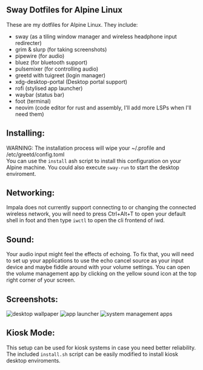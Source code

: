 Sway Dotfiles for Alpine Linux
------------------------------
These are my dotfiles for Alpine Linux. They include:
- sway (as a tiling window manager and wireless headphone input redirecter)
- grim & slurp (for taking screenshots)
- pipewire (for audio)
- bluez (for bluetooth support)
- pulsemixer (for controlling audio)
- greetd with tuigreet (login manager)
- xdg-desktop-portal (Desktop portal support)
- rofi (stylised app launcher)
- waybar (status bar)
- foot (terminal)
- neovim (code editor for rust and assembly, I'll add more LSPs when I'll need them)

Installing:
-----------
WARNING: The installation process will wipe your ~/.profile and /etc/greetd/config.toml <br>
You can use the `install` ash script to install this configuration on your Alpine machine. You could also execute `sway-run` to start the desktop enviroment.

Networking:
-----------
Impala does not currently support connecting to or changing the connected wireless network, you will need to press Ctrl+Alt+T to open your default shell in foot and then type `iwctl` to open the cli frontend of iwd.

Sound:
------
Your audio input might feel the effects of echoing. To fix that, you will need to set up your applications to use the echo cancel source as your input device and maybe fiddle around with your volume settings. You can open the volume management app by clicking on the yellow sound icon at the top right corner of your screen.

Screenshots:
------------
![desktop wallpaper](https://media.discordapp.net/attachments/1140271425719107766/1358188174207226027/screenshot-04-06_00.png?ex=683d6b8e&is=683c1a0e&hm=83f0be878256bcbeca31d9697482af7387f1c57c1f77f9cd9743e094e77407cc&=&format=webp&quality=lossless&width=802&height=451)
![app launcher](https://media.discordapp.net/attachments/1140271425719107766/1358188360497102858/screenshot-04-06_00.png?ex=683d6bbb&is=683c1a3b&hm=5c65e6e7f12e2d370eb6f8363e1b6638963986fabedd4f2b73f862c56f248969&=&format=webp&quality=lossless&width=802&height=451)
![system management apps](https://media.discordapp.net/attachments/1140271425719107766/1358188459390402713/screenshot-04-06_00.png?ex=683d6bd2&is=683c1a52&hm=c58fba106488d2ad0c55f8d60f0e10f1cc8a028d0d488dc270a73ace1e757d9f&=&format=webp&quality=lossless&width=802&height=451)

Kiosk Mode:
-----------
This setup can be used for kiosk systems in case you need better reliability. The included `install.sh` script can be easily modified to install kiosk desktop enviroments.

